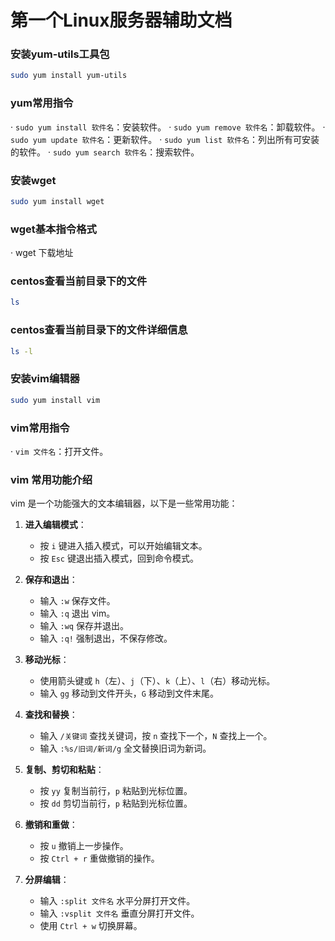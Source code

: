 # 第一个Linux服务器辅助文档

### 安装yum-utils工具包

```bash
sudo yum install yum-utils
```

### yum常用指令

· `sudo yum install 软件名`：安装软件。
· `sudo yum remove 软件名`：卸载软件。
· `sudo yum update 软件名`：更新软件。
· `sudo yum list 软件名`：列出所有可安装的软件。
· `sudo yum search 软件名`：搜索软件。


### 安装wget

```bash
sudo yum install wget
```

### wget基本指令格式

· wget 下载地址

### centos查看当前目录下的文件
```bash
ls
```

### centos查看当前目录下的文件详细信息
```bash
ls -l
```


### 安装vim编辑器
```bash
sudo yum install vim
```

### vim常用指令

· `vim 文件名`：打开文件。

### vim 常用功能介绍

vim 是一个功能强大的文本编辑器，以下是一些常用功能：

1. **进入编辑模式**：
    - 按 `i` 键进入插入模式，可以开始编辑文本。
    - 按 `Esc` 键退出插入模式，回到命令模式。

2. **保存和退出**：
    - 输入 `:w` 保存文件。
    - 输入 `:q` 退出 vim。
    - 输入 `:wq` 保存并退出。
    - 输入 `:q!` 强制退出，不保存修改。

3. **移动光标**：
    - 使用箭头键或 `h`（左）、`j`（下）、`k`（上）、`l`（右）移动光标。
    - 输入 `gg` 移动到文件开头，`G` 移动到文件末尾。

4. **查找和替换**：
    - 输入 `/关键词` 查找关键词，按 `n` 查找下一个，`N` 查找上一个。
    - 输入 `:%s/旧词/新词/g` 全文替换旧词为新词。

5. **复制、剪切和粘贴**：
    - 按 `yy` 复制当前行，`p` 粘贴到光标位置。
    - 按 `dd` 剪切当前行，`p` 粘贴到光标位置。

6. **撤销和重做**：
    - 按 `u` 撤销上一步操作。
    - 按 `Ctrl + r` 重做撤销的操作。

7. **分屏编辑**：
    - 输入 `:split 文件名` 水平分屏打开文件。
    - 输入 `:vsplit 文件名` 垂直分屏打开文件。
    - 使用 `Ctrl + w` 切换屏幕。